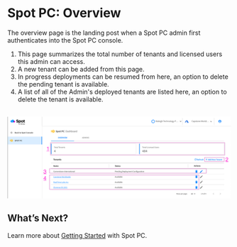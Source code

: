 <meta name="robots" content="noindex">

# Spot PC: Overview

The overview page is the landing post when a Spot PC admin first authenticates into the Spot PC console.

1. This page summarizes the total number of tenants and licensed users this admin can access.
2. A new tenant can be added from this page.
3. In progress deployments can be resumed from here, an option to delete the pending tenant is available.
4. A list of all of the Admin's deployed tenants are listed here, an option to delete the tenant is available.

<br><a href="https://docs.spot.io/spot-pc/_media/features-spot-pc-console-overview-01.png" target="_blank"><img src="/spot-pc/_media/features-spot-pc-console-overview-01.png" alt="Click to Enlarge" width="1000"> </a>


## What’s Next?

Learn more about [Getting Started](spot-pc/getting-started/) with Spot PC.

